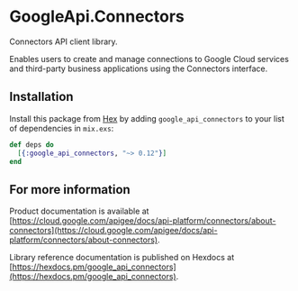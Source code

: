 # GoogleApi.Connectors

Connectors API client library.

Enables users to create and manage connections to Google Cloud services and third-party business applications using the Connectors interface.

## Installation

Install this package from [Hex](https://hex.pm) by adding
`google_api_connectors` to your list of dependencies in `mix.exs`:

```elixir
def deps do
  [{:google_api_connectors, "~> 0.12"}]
end
```

## For more information

Product documentation is available at [https://cloud.google.com/apigee/docs/api-platform/connectors/about-connectors](https://cloud.google.com/apigee/docs/api-platform/connectors/about-connectors).

Library reference documentation is published on Hexdocs at
[https://hexdocs.pm/google_api_connectors](https://hexdocs.pm/google_api_connectors).
